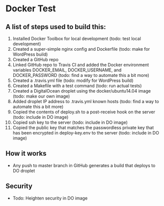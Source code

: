 # Docker Test

## A list of steps used to build this:
1. Installed Docker Toolbox for local development (todo: test local development)
4. Created a super-simple nginx config and Dockerfile (todo: make for WordPress build)
2. Created a GitHub repo
3. Linked GitHub repo to Travis CI and added the Docker environment variables DOCKER_EMAIL, DOCKER_USERNAME, and DOCKER_PASSWORD (todo: find a way to automate this a bit more)
4. Created a .travis.yml file (todo: modify for WordPress build)
5. Created a Makefile with a test command (todo: run actual tests)
5. Created a DigitalOcean droplet using the docker/ubuntu14.04 image (todo: make our own image)
6. Added droplet IP address to .travis.yml known hosts (todo: find a way to automate this a bit more)
7. Copied the contents of deploy.sh to a post-receive hook on the server (todo: include in DO image)
8. Copied ssh key to the server (todo: include in DO image)
9. Copied the public key that matches the passwordless private key that has been encrypted in deploy-key.env to the server (todo: include in DO image)

## How it works
* Any push to master branch in GitHub generates a build that deploys to DO droplet

## Security
 * Todo: Heighten security in DO image
